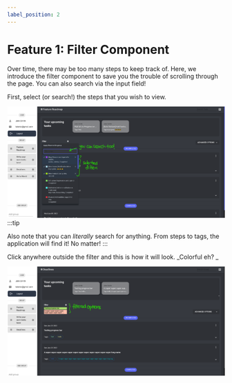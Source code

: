 ```yaml
---
label_position: 2
---
```


# Feature 1: Filter Component

Over time, there may be too many steps to keep track of. Here, we introduce the filter component to save you the trouble of scrolling through the page. You can also search via the input field!

First, select (or search!) the steps that you wish to view.

![Filter component](../../static/img/docs/filter.png)
:::tip

Also note that you can _literally_ search for anything. From steps to tags, the application will find it! No matter!
:::

Click anywhere outside the filter and this is how it will look. _Colorful eh? _

![Filter After](../../static/img/docs/filtered-after.png)
